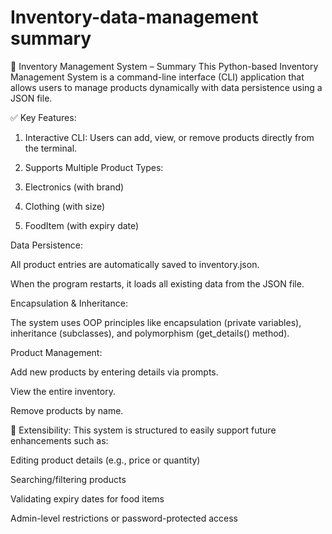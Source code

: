 # Inventory-data-management summary 

🧾 Inventory Management System – Summary
This Python-based Inventory Management System is a command-line interface (CLI) application that allows users to manage products dynamically with data persistence using a JSON file.

✅ Key Features:
1) Interactive CLI: Users can add, view, or remove products directly from the terminal.

2) Supports Multiple Product Types:

3) Electronics (with brand)

4)  Clothing (with size)

5)  FoodItem (with expiry date)

Data Persistence:

All product entries are automatically saved to inventory.json.

When the program restarts, it loads all existing data from the JSON file.

Encapsulation & Inheritance:

The system uses OOP principles like encapsulation (private variables), inheritance (subclasses), and polymorphism (get_details() method).

Product Management:

Add new products by entering details via prompts.

View the entire inventory.

Remove products by name.

🔄 Extensibility:
This system is structured to easily support future enhancements such as:

Editing product details (e.g., price or quantity)

Searching/filtering products

Validating expiry dates for food items

Admin-level restrictions or password-protected access
